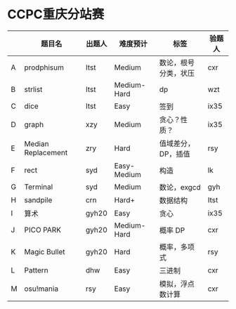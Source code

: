 # CCPC重庆分站赛

|      | 题目名             | 出题人 | 难度预计      | 标签                 | 验题人 |
| ---- | ------------------ | ------ | ------------- | -------------------- | ------ |
| A    | prodphisum         | Itst   | Medium        | 数论，根号分类，状压 | cxr    |
| B    | strlist            | Itst   | Medium-Hard   | dp                   | wzt    |
| C    | dice               | Itst   | Easy          | 签到                 | ix35   |
| D    | graph              | xzy    | Medium        | 贪心？性质？         | ix35   |
| E    | Median Replacement | zry    | Hard          | 值域差分，DP，插值   | rsy    |
| F    | rect               | syd    | Easy-Medium   | 构造                 | lk     |
| G    | Terminal           | syd    | Medium        | 数论，exgcd          | gyh    |
| H    | sandpile           | crn    | Hard+         | 数据结构             | Itst   |
| I    | 算术               | gyh20  | Easy          | 贪心                 | ix35   |
| J    | PICO PARK          | gyh20  | Medium-Hard   | 概率 DP              | cxr    |
| K    | Magic Bullet       | gyh20  | Hard          | 概率，多项式         | rsy    |
| L    | Pattern            | dhw    | Easy          | 三进制               | cxr    |
| M    | osu!mania          | rsy    | Easy          | 模拟，浮点数计算      | cxr    |
